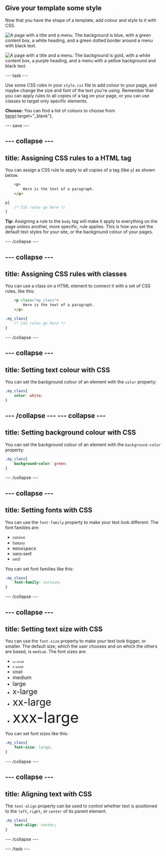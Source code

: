 ## Give your template some style

Now that you have the shape of a template, add colour and style to it with CSS.

![A page with a title and a menu. The background is blue, with a green content box, a white heading, and a green dotted border around a menu with black text.]('images/step_4_preveiw.png')

![A page with a title and a menu. The background is gold, with a white content box, a purple heading, and a menu with a yellow background and black text.]('images/step_4_preveiw_2.png')

--- task ---

Use some CSS rules in your `style.css` file to add colour to your page, and maybe change the size and font of the text you're using. Remember that you can apply rules to all copies of a tag on your page, or you can use classes to target only specific elements.

**Choose:** You can find a list of colours to choose from [here](https://www.w3schools.com/colors/colors_names.asp){:target="_blank"}.

--- save ---

--- collapse ---
---
title: Assigning CSS rules to a HTML tag
---

You can assign a CSS rule to apply to all copies of a tag (like `p`) as shown below.

```html
    <p>
        Here is the text of a paragraph.
    </p>
```

```css
p{
    /* CSS rules go here */
}
``` 

**Tip:** Assigning a rule to the `body` tag will make it apply to everything on the page unless another, more specific, rule applies. This is how you set the default text styles for your site, or the background colour of your pages.

--- /collapse ---

--- collapse ---
---
title: Assigning CSS rules with classes
---

You can use a class on a HTML element to connect it with a set of CSS rules, like this:

```html
    <p class="my_class">
        Here is the text of a paragraph.
    </p>
```

```css
.my_class{
    /* CSS rules go here */
}
``` 

--- /collapse ---

--- collapse ---
---
title: Setting text colour with CSS
---

You can set the background colour of an element with the `color` property:

```css
.my_class{
    color: white;
}
```

--- /collapse ---
--- collapse ---
---
title: Setting background colour with CSS
---

You can set the background colour of an element with the `background-color` property:

```css
.my_class{
    background-color: green;
}
```

--- /collapse ---

--- collapse ---
---
title: Setting fonts with CSS
---

You can use the `font-family` property to make your text look different. The font families are:

  + <span style="font-family: cursive">cursive</span>
  + <span style="font-family: fantasy">fantasy</span>
  + <span style="font-family: monospace">monospace</span>
  + <span style="font-family: sans-serif">sans-serif</span>
  + <span style="font-family: serif">serif</span>

You can set font families like this:

```css
.my_class{
    font-family: cursive;
}
```

--- /collapse ---

--- collapse ---
---
title: Setting text size with CSS
---

You can use the `font-size` property to make your text look bigger, or smaller. The default size, which the user chooses and on which the others are based, is `medium`. The font sizes are:

  + <span style="font-size: xx-small">xx-small</span>
  + <span style="font-size: x-small">x-small</span>
  + <span style="font-size: small">small</span>
  + <span style="font-size: medium">medium</span>
  + <span style="font-size: large">large</span>
  + <span style="font-size: x-large">x-large</span>
  + <span style="font-size: xx-large">xx-large</span>
  + <span style="font-size: xxx-large">xxx-large</span>

You can set font sizes like this:

```css
.my_class{
    font-size: large;
}
```

--- /collapse ---

--- collapse ---
---
title: Aligning text with CSS
---

The `text-align` property can be used to control whether text is positioned to the `left`, `right`, or `center` of its parent element.

```css
.my_class{
    text-align: center;
}
```

--- /collapse ---

--- /task ---
